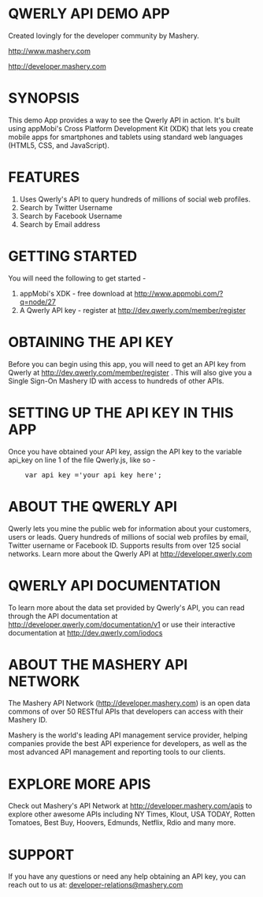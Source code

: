 QWERLY API DEMO APP
==================================================================
Created lovingly for the developer community by Mashery.

http://www.mashery.com

http://developer.mashery.com


SYNOPSIS
==================================================================
This demo App provides a way to see the Qwerly API in action. 
It's built using appMobi's Cross Platform Development Kit (XDK) 
that lets you create mobile apps for smartphones and tablets using
standard web languages (HTML5, CSS, and JavaScript).



FEATURES
==================================================================
1. Uses Qwerly's API to query hundreds of millions of social web profiles.
2. Search by Twitter Username
3. Search by Facebook Username
4. Search by Email address



GETTING STARTED
==================================================================
You will need the following to get started -

1. appMobi's XDK - free download at http://www.appmobi.com/?q=node/27
2. A Qwerly API key - register at http://dev.qwerly.com/member/register 



OBTAINING THE API KEY
==================================================================
Before you can begin using this app, you will need to get an API 
key from Qwerly at http://dev.qwerly.com/member/register . This 
will also give you a Single Sign-On Mashery ID with access to hundreds
of other APIs.


SETTING UP THE API KEY IN THIS APP
==================================================================
Once you have obtained your API key, assign the API key to the 
variable api_key on line 1 of the file Qwerly.js, like so -

<pre>
	var api_key ='your_api_key_here';
</pre>

ABOUT THE QWERLY API
==================================================================
Qwerly lets you mine the public web for information about your 
customers, users or leads. Query hundreds of millions of social 
web profiles by email, Twitter username or Facebook ID. Supports 
results from over 125 social networks. Learn more about the 
Qwerly API at http://developer.qwerly.com


QWERLY API DOCUMENTATION
==================================================================
To learn more about the data set provided by Qwerly's API, you can 
read through the API documentation at http://developer.qwerly.com/documentation/v1
or use their interactive documentation at http://dev.qwerly.com/iodocs


ABOUT THE MASHERY API NETWORK
==================================================================
The Mashery API Network (http://developer.mashery.com) is an open
data commons of over 50 RESTful APIs that developers can access 
with their Mashery ID.  

Mashery is the world's leading API management service provider, helping 
companies provide the best API experience for developers, as well as 
the most advanced API management and reporting tools to our clients. 


EXPLORE MORE APIS
==================================================================
Check out Mashery's API Network at http://developer.mashery.com/apis
to explore other awesome APIs including NY Times, Klout, USA TODAY, Rotten Tomatoes, Best Buy, Hoovers, Edmunds, Netflix, Rdio and many more. 


SUPPORT
==================================================================
If you have any questions or need any help obtaining an API key, you can reach out to us at: developer-relations@mashery.com
